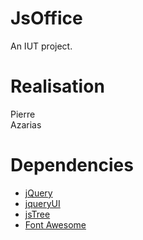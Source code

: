 # JsOffice

An IUT project.

Realisation
==========
Pierre  
Azarias  

Dependencies
==========
<ul>
  <li>
  <a href="http://jquery.com/">jQuery</a> 
  </li>
  <li>
    <a href="https://jqueryui.com/">jqueryUI</a>  
  </li>
  <li>
     <a href="http://www.jstree.com/">jsTree</a>  
  </li>
  <li>
    <a href="http://fortawesome.github.io/Font-Awesome/">Font Awesome</a>
  </li>
</ul>
 


